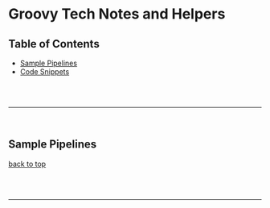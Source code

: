 # Groovy Tech Notes and Helpers
<a name="top"></a>

## Table of Contents
- [Sample Pipelines](#samplepipelines)
- [Code Snippets](#snippets)


<br/><br/>

---  
<br/>


<a name="samplepipelines"></a>
## Sample Pipelines



[back to top](#top)

<br/><br/>

---  
<br/>
